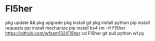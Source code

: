 # FI5her

pkg update && pkg upgrade
pkg install git
pkg install python 
pip install requests
pip install mechanize
pip install bs4
rm -rf FI5her
https://github.com/wfsam132/FI5her
cd FI5her
git pull
python wf.py
